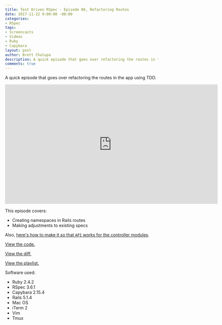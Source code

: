 ```yaml
---
title: Test Driven RSpec - Episode 06, Refactoring Routes
date: 2017-11-22 9:00:00 -08:00
categories:
- RSpec
tags:
- Screencasts
- Videos
- Ruby
- Capybara
layout: post
author: Brett Chalupa
description: A quick episode that goes over refactoring the routes in the app using TDD.
comments: true
---
```


A quick episode that goes over refactoring the routes in the app using
TDD.

<iframe width="700" height="393" src="https://www.youtube-nocookie.com/embed/e87JhhrZW7s?rel=0" frameborder="0" allowfullscreen></iframe>

This episode covers:

- Creating namespaces in Rails routes
- Making adjustments to existing specs

Also, [here's how to make it so that `API` works for the controller
modules](https://stackoverflow.com/questions/28990466/rails-autoloading-fully-capitalized-name-like-api).

[View the code.](https://github.com/monoso/test-driven-rspec/tree/master/episode-06)

[View the diff.](https://github.com/monoso/test-driven-rspec/commit/8f9dc32173f1b9a202b25fdeac92aa50732ea955)

[View the playlist.](https://www.youtube.com/playlist?list=PLr442xinba86s9cCWxoIH_xq5UE9Wwo4Z)

Software used:

- Ruby 2.4.2
- RSpec 3.6.1
- Capybara 2.15.4
- Rails 5.1.4
- Mac OS
- iTerm 2
- Vim
- Tmux
